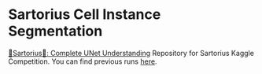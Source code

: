 # Sartorius Cell Instance Segmentation
[🔬Sartorius🔬: Complete UNet Understanding](https://www.kaggle.com/ishandutta/sartorius-complete-unet-understanding)
Repository for Sartorius Kaggle Competition. You can find previous runs [here](https://wandb.ai/nclgbd/Sartorius-Cell-Instance-Segmentation/overview).
